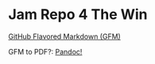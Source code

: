 # Jam Repo 4 The Win

[GitHub Flavored Markdown (GFM)](https://en.wikipedia.org/wiki/Markdown#GitHub_Flavored_Markdown_(GFM))

GFM to PDF?: [Pandoc!](https://en.wikipedia.org/wiki/Pandoc)
